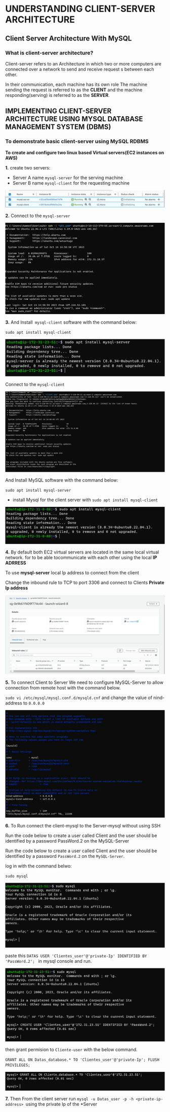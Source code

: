 # UNDERSTANDING CLIENT-SERVER ARCHITECTURE

## Client Server Architecture With MySQL

### What is client-server architecture?

Client-server refers to an Architecture in which two or more computers are connected over a network to send and receive request s between each other.

In their communication, each machine has its own role The machine sending the request is referred to as the **CLIENT** and the machine responding(serving) is referred to as the **SERVER**.

## IMPLEMENTING CLIENT-SERVER ARCHITECTURE USING MYSQL DATABASE MANAGEMENT SYSTEM (DBMS)

### To demonstrate basic client-server using MySQL RDBMS

**To create and configure two linux based Virtual servers(EC2 instances on AWS)**

**1.** create two servers:

+ Server A name `mysql-server` for the serving machine
+ Server B name `mysql-client` for the requesting machine

![it should look like this](./images/ins.png)

**2.** Connect to the `mysql-server` 

![it should look like this](./images/sr.png)

**3.** And Install` mysql-client` software with the command below:

`sudo apt install mysql-client`

![it should look like this](./images/sql.png)

Connect to the `mysql-client` 

![it should look like this](./images/cl.png)

And Install MySQL software with the command below:

`sudo apt install mysql-server`

+ install Mysql for the client server with `sudo apt install mysql-client`

![it should look like this](./images/lqs.png)

**4.** By default both EC2 virtual servers are located in the same local virtual network. for to be able tocommunicate with each other using the local **IP ADRRESS** 

To use **mysql-server** local Ip address to connect from the client

Change the inbound rule to TCP to port 3306 and connect to Clients **Private Ip address**


![it should look like this](./images/da.png)

**5.** To connect Client to Server We need to configure MySQL-Server to allow connection from remote host with the command below.

` sudo vi /etc/mysql/mysql.conf.d/mysqld.cnf ` and change the value of nind-address to `0.0.0.0`

![it should look like this](./images/conf.png)

**6.** To Run connect the client-mysql to the Server-mysql without using SSH

Run the code below to create a user called Client and the user should be identified by a password PassWord.2 on the MySQL-Server

Run the code below to create a user called Client and the user should be identified by a password `PassWord.2` on the `MySQL-Server`.

log in with the command belwo:

`sudo mysql`

![it should look like this](./images/log.png)

paste this `DATAS USER 'Clientes_user'@'private-Ip' IDENTIFIED BY 'PassWord.2';
` in mysql console and run.


![it should look like this](./images/jh.png)

then grant permision to `Cliente-user` with the below command.

`GRANT ALL ON Datas_database.* TO 'Clientes_user'@'private-Ip';
FLUSH PRIVILEGES;`


![it should look like this](./images/cli.png)

**7.** Then From the client server run `mysql -u Datas_user -p -h <private-ip-address> `using the private Ip of the *Server

